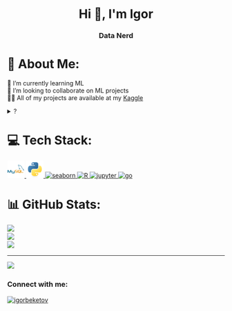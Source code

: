 <h1 align="center">Hi 👋, I'm Igor</h1>
<h3 align="center">Data Nerd</h3>



# 💫 About Me:
🌱 I’m currently learning ML<br>👯 I’m looking to collaborate on ML projects<br>👨‍💻 All of my projects are available at my [Kaggle](https://www.kaggle.com/igorbeketov)
<details>
  <summary>?</summary>

  ```
  I use Arch, btw :D
  ```
</details>

# 💻 Tech Stack:
<a href="https://www.mysql.com/" target="_blank" rel="noreferrer"> <img src="https://raw.githubusercontent.com/devicons/devicon/master/icons/mysql/mysql-original-wordmark.svg" alt="mysql" width="40" height="40"/> </a> 
<a href="https://www.python.org/" target="_blank" rel="noreferrer"> <img src="https://raw.githubusercontent.com/devicons/devicon/master/icons/python/python-original.svg" alt="python" width="40" height="40"/> </a>
<a href="https://seaborn.pydata.org/" target="_blank" rel="noreferrer"> <img src="https://seaborn.pydata.org/_images/logo-mark-lightbg.svg" alt="seaborn" width="40" height="40"/> </a> 
<a href="https://www.r-project.org/" target="_blank" rel="noreferrer"> <img src="https://upload.wikimedia.org/wikipedia/commons/thumb/1/1b/R_logo.svg/512px-R_logo.svg.png" alt="R" width="40" height="35"/> </a>
<a href="https://jupyter.org/" target="_blank" rel="noreferrer"> <img src="https://upload.wikimedia.org/wikipedia/commons/thumb/3/38/Jupyter_logo.svg/32px-Jupyter_logo.svg.png" alt="jupyter" width="36" height="38"/> </a>
<a href="https://go.dev/" target="_blank" rel="noreferrer"> <img src="https://go.dev/blog/go-brand/Go-Logo/PNG/Go-Logo_LightBlue.png" alt="go" width="40" height="35"/> </a>
</p>

# 📊 GitHub Stats:
![](https://github-readme-stats.vercel.app/api?username=paxamans&theme=dark&hide_border=false&include_all_commits=false&count_private=false)<br/>
![](https://github-readme-streak-stats.herokuapp.com/?user=paxamans&theme=dark&hide_border=false)<br/>
![](https://github-readme-stats.vercel.app/api/top-langs/?username=paxamans&theme=dark&hide_border=false&include_all_commits=false&count_private=false&layout=compact)

---
[![](https://visitcount.itsvg.in/api?id=paxamans&icon=0&color=0)](https://visitcount.itsvg.in)
<h3 align="left">Connect with me:</h3>
<p align="left">
<a href="https://t.me/paxamans" target="blank"><img align="center" src="https://upload.wikimedia.org/wikipedia/commons/thumb/8/82/Telegram_logo.svg/512px-Telegram_logo.svg.png" alt="igorbeketov" height="40" width="40" /></a>
</p>
